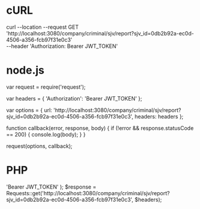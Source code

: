 # cURL

curl --location --request GET 'http://localhost:3080/company/criminal/sjv/report?sjv_id=0db2b92a-ec0d-4506-a356-fcb97f31e0c3' \
--header 'Authorization: Bearer JWT_TOKEN'

# node.js

var request = require('request');

var headers = {
    'Authorization': 'Bearer JWT_TOKEN'
};

var options = {
    url: 'http://localhost:3080/company/criminal/sjv/report?sjv_id=0db2b92a-ec0d-4506-a356-fcb97f31e0c3',
    headers: headers
};

function callback(error, response, body) {
    if (!error && response.statusCode == 200) {
        console.log(body);
    }
}

request(options, callback);

# PHP

<?php
include('vendor/rmccue/requests/library/Requests.php');
Requests::register_autoloader();
$headers = array(
    'Authorization' => 'Bearer JWT_TOKEN'
);
$response = Requests::get('http://localhost:3080/company/criminal/sjv/report?sjv_id=0db2b92a-ec0d-4506-a356-fcb97f31e0c3', $headers);
